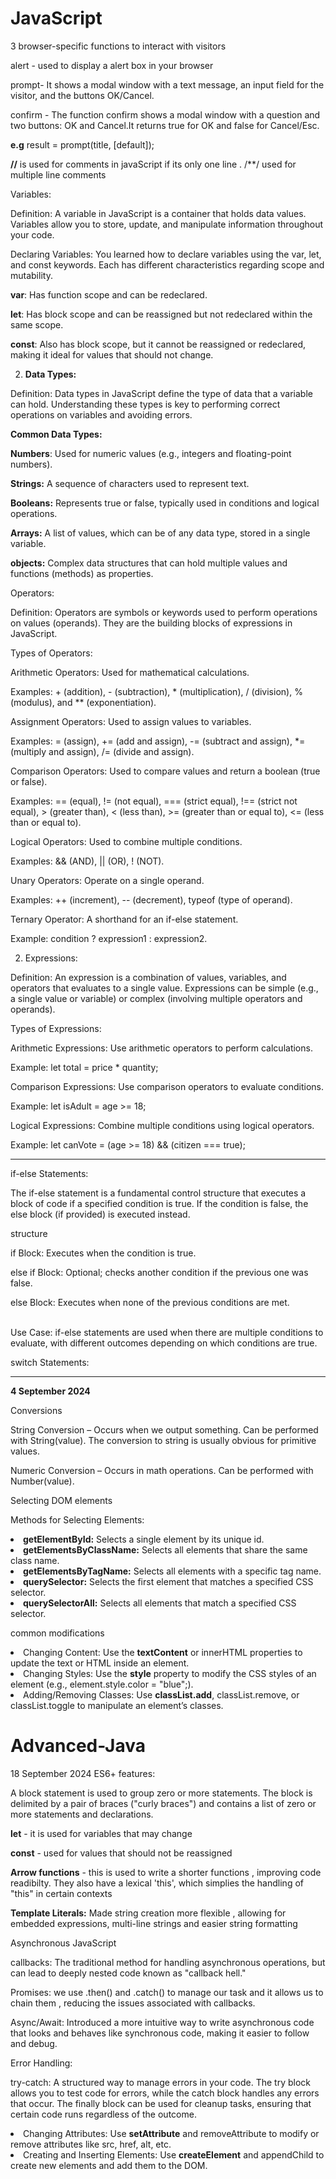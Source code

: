 # JavaScript
3 browser-specific functions to interact with visitors

alert - used to display a alert box in your browser 

prompt- It shows a modal window with a text message, an input field for the visitor, and the buttons OK/Cancel.

confirm - The function confirm shows a modal window with a question and two buttons: OK and Cancel.It returns true for OK and false for Cancel/Esc.


<b>e.g</b> result = prompt(title, [default]);

<b>//</b> is used for comments in javaScript if its only one line . /**/ used for multiple line comments 

Variables:

Definition: A variable in JavaScript is a container that holds data values. Variables allow you to store, update, and manipulate information throughout your code.

Declaring Variables: You learned how to declare variables using the var, let, and const keywords. Each has different characteristics regarding scope and mutability.

<b>var</b>: Has function scope and can be redeclared.

<b>let</b>: Has block scope and can be reassigned but not redeclared within the same scope.

<b>const</b>: Also has block scope, but it cannot be reassigned or redeclared, making it ideal for values that should not change.

2. <b>Data Types:</b>
   
Definition: Data types in JavaScript define the type of data that a variable can hold. Understanding these types is key to performing correct operations on variables and avoiding errors.

<b>Common Data Types:</b>

<b>Numbers</b>: Used for numeric values (e.g., integers and floating-point numbers).

<b>Strings:</b> A sequence of characters used to represent text.

<b>Booleans:</b> Represents true or false, typically used in conditions and logical operations.

<b>Arrays:</b> A list of values, which can be of any data type, stored in a single variable.

<b>objects:</b> Complex data structures that can hold multiple values and functions (methods) as properties.

Operators:

Definition: Operators are symbols or keywords used to perform operations on values (operands). They are the building blocks of expressions in JavaScript.

Types of Operators:

Arithmetic Operators: Used for mathematical calculations.

Examples: + (addition), - (subtraction), * (multiplication), / (division), % (modulus), and ** (exponentiation).

Assignment Operators: Used to assign values to variables.

Examples: = (assign), += (add and assign), -= (subtract and assign), *= (multiply and assign), /= (divide and assign).

Comparison Operators: Used to compare values and return a boolean (true or false).

Examples: == (equal), != (not equal), === (strict equal), !== (strict not equal), > (greater than), < (less than), >= (greater than or equal to), <= (less than or equal to).

Logical Operators: Used to combine multiple conditions.



Examples: && (AND), || (OR), ! (NOT).

Unary Operators: Operate on a single operand.

Examples: ++ (increment), -- (decrement), typeof (type of operand).

Ternary Operator: A shorthand for an if-else statement.

Example: condition ? expression1 : expression2.


2. Expressions:

    
Definition: An expression is a combination of values, variables, and operators that evaluates to a single value. Expressions can be simple (e.g., a single value or variable) or complex (involving multiple operators and operands).

Types of Expressions:

Arithmetic Expressions: Use arithmetic operators to perform calculations.

Example: let total = price * quantity;

Comparison Expressions: Use comparison operators to evaluate conditions.

Example: let isAdult = age >= 18;

Logical Expressions: Combine multiple conditions using logical operators.

Example: let canVote = (age >= 18) && (citizen === true);

<hr>

if-else Statements:

The if-else statement is a fundamental control structure that executes a block of code if a specified condition is true. If the condition is false, the else block (if provided) is executed instead.

structure

if Block: Executes when the condition is true.

else if Block: Optional; checks another condition if the previous one was false.

else Block: Executes when none of the previous conditions are met.

<br>Use Case: if-else</b> statements are used when there are multiple conditions to evaluate, with different outcomes depending on which conditions are true.

switch Statements:

<hr>
<b>4 September 2024</b>

Conversions 

String Conversion – Occurs when we output something. Can be performed with String(value). The conversion to string is usually obvious for primitive values.

Numeric Conversion – Occurs in math operations. Can be performed with Number(value).


Selecting DOM elements

Methods for Selecting Elements:
<li><b>getElementById:</b> Selects a single element by its unique id.</li>

<li><b>getElementsByClassName:</b> Selects all elements that share the same class name.</li>

<li><b>getElementsByTagName:</b> Selects all elements with a specific tag name.</li>

<li><b>querySelector:</b> Selects the first element that matches a specified CSS selector.</li>

<li><b>querySelectorAll:</b> Selects all elements that match a specified CSS selector.</li>

common modifications

<li>Changing Content: Use the <b>textContent</b> or innerHTML properties to update the text or HTML inside an element.</li>

<li>Changing Styles: Use the <b>style</b> property to modify the CSS styles of an element (e.g., element.style.color = "blue";).</li>

<li>Adding/Removing Classes: Use <b>classList.add</b>, classList.remove, or classList.toggle to manipulate an element’s classes.</li>


# Advanced-Java

18 September 2024
ES6+ features:

A block statement is used to group zero or more statements. The block is delimited by a pair of braces ("curly braces") and contains a list of zero or more statements and declarations.

<b>let</b> - it is used for variables that may change 

<b>const</b> - used for values that should not be reassigned 

<b>Arrow functions</b> - this is used to write a shorter functions , improving code readibilty. 
They also have a lexical 'this', which simplies the handling of "this" in certain contexts

<b>Template Literals:</b> Made string creation more flexible  , allowing for embedded expressions, multi-line strings and easier string formatting


Asynchronous JavaScript

callbacks: The traditional method for handling asynchronous operations, but can lead to deeply nested code known as "callback hell."

Promises: we use .then() and .catch() to manage our task and it allows us to chain them , reducing the issues associated with callbacks.

Async/Await: Introduced a more intuitive way to write asynchronous code that looks and behaves like synchronous code, making it easier to follow and debug.

Error Handling:

try-catch: A structured way to manage errors in your code. The try block allows you to test code for errors, while the catch block handles any errors that occur. The finally block can be used for cleanup tasks, ensuring that certain code runs regardless of the outcome.



<li>Changing Attributes: Use <b>setAttribute</b> and removeAttribute to modify or remove attributes like src, href, alt, etc.</li>

<li>Creating and Inserting Elements: Use <b>createElement</b> and appendChild to create new elements and add them to the DOM.</li>
